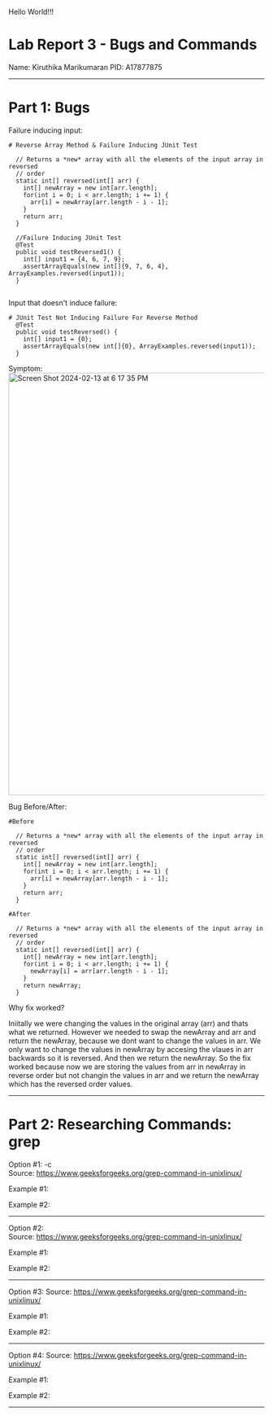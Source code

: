 Hello World!!!

# Lab Report 3 - Bugs and Commands 
Name: Kiruthika Marikumaran 
PID: A17877875
 
---

# Part 1: Bugs 

Failure inducing input: 

```
# Reverse Array Method & Failure Inducing JUnit Test

  // Returns a *new* array with all the elements of the input array in reversed
  // order
  static int[] reversed(int[] arr) {
    int[] newArray = new int[arr.length];
    for(int i = 0; i < arr.length; i += 1) {
      arr[i] = newArray[arr.length - i - 1];
    }
    return arr;
  }

  //Failure Inducing JUnit Test
  @Test
  public void testReversed1() {
    int[] input1 = {4, 6, 7, 9};
    assertArrayEquals(new int[]{9, 7, 6, 4}, ArrayExamples.reversed(input1));
  }
  
```
  

Input that doesn't induce failure: 

```
# JUnit Test Not Inducing Failure For Reverse Method 
  @Test
  public void testReversed() {
    int[] input1 = {0};
    assertArrayEquals(new int[]{0}, ArrayExamples.reversed(input1));
  }

```

Symptom: 
<img width="830" alt="Screen Shot 2024-02-13 at 6 17 35 PM" src="https://github.com/kirustar14/cse15l-lab-reports/assets/148379107/d9a537d7-56cc-4e3e-85ef-25d918df9e98">


Bug Before/After: 

```
#Before

  // Returns a *new* array with all the elements of the input array in reversed
  // order
  static int[] reversed(int[] arr) {
    int[] newArray = new int[arr.length];
    for(int i = 0; i < arr.length; i += 1) {
      arr[i] = newArray[arr.length - i - 1];
    }
    return arr;
  }

```

```
#After

  // Returns a *new* array with all the elements of the input array in reversed
  // order
  static int[] reversed(int[] arr) {
    int[] newArray = new int[arr.length];
    for(int i = 0; i < arr.length; i += 1) {
      newArray[i] = arr[arr.length - i - 1];
    }
    return newArray;
  }

```

Why fix worked? 

Iniitally we were changing the values in the original array (arr) and thats what we returned. However we needed to swap the newArray and arr and return the newArray, because we dont want to change the values in arr. We only want to change the values in newArray by accesing the vlaues in arr backwards so it is reversed. And then we return the newArray. So the fix worked because now we are storing the values from arr in newArray in reverse order but not changin the values in arr and we return the newArray which has the reversed order values. 

 
---

# Part 2: Researching Commands: grep

Option #1: -c <br>
Source: https://www.geeksforgeeks.org/grep-command-in-unixlinux/ 

Example #1: 

Example #2: 

---

Option #2:  
Source: https://www.geeksforgeeks.org/grep-command-in-unixlinux/ 

Example #1: 

Example #2: 

---

Option #3: 
Source: https://www.geeksforgeeks.org/grep-command-in-unixlinux/ 

Example #1: 

Example #2: 

---

Option #4: 
Source: https://www.geeksforgeeks.org/grep-command-in-unixlinux/ 

Example #1: 

Example #2: 

---



